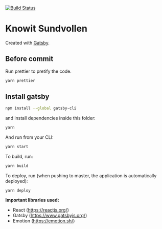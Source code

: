 [![Build Status](https://travis-ci.org/knowit/sundvollen.knowit.no.svg?branch=master)](https://travis-ci.org/knowit/sundvollen.knowit.no)

# Knowit Sundvollen

Created with [Gatsby](https://www.gatsbyjs.org/).

## Before commit

Run prettier to pretify the code.

```sh
yarn prettier
```

## Install gatsby

```sh
npm install --global gatsby-cli
```

and install dependencies inside this folder:

```sh
yarn
```

And run from your CLI:

```sh
yarn start
```

To build, run:

```sh
yarn build
```

To deploy, run (when pushing to master, the application is automatically deployed):

```
yarn deploy
```

**Important libraries used:**

- React (https://reactjs.org/)
- Gatsby (https://www.gatsbyjs.org/)
- Emotion (https://emotion.sh/)
